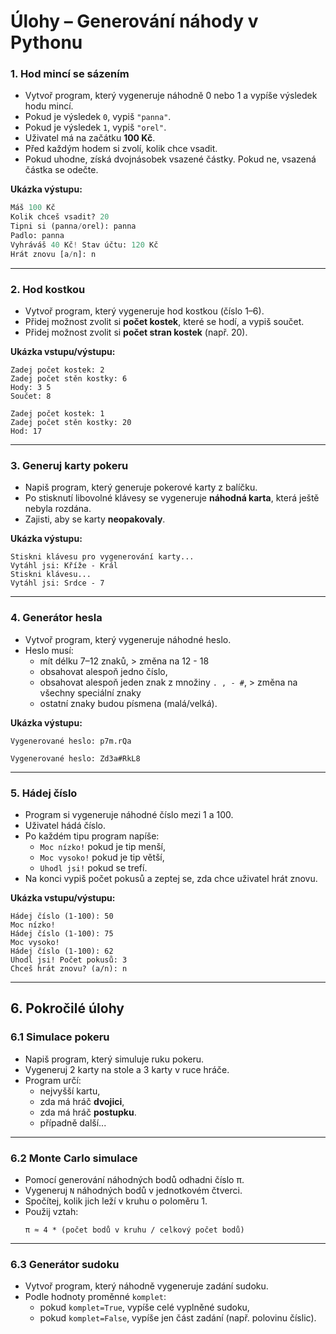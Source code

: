 # Úlohy – Generování náhody v Pythonu

### 1. Hod mincí se sázením
- Vytvoř program, který vygeneruje náhodně 0 nebo 1 a vypíše výsledek hodu mincí.  
- Pokud je výsledek `0`, vypiš `"panna"`.  
- Pokud je výsledek `1`, vypiš `"orel"`.  
- Uživatel má na začátku **100 Kč**.  
- Před každým hodem si zvolí, kolik chce vsadit.  
- Pokud uhodne, získá dvojnásobek vsazené částky. Pokud ne, vsazená částka se odečte.  

**Ukázka výstupu:**
```python
Máš 100 Kč
Kolik chceš vsadit? 20
Tipni si (panna/orel): panna
Padlo: panna
Vyhráváš 40 Kč! Stav účtu: 120 Kč
Hrát znovu [a/n]: n
```

---

### 2. Hod kostkou
- Vytvoř program, který vygeneruje hod kostkou (číslo 1–6).  
- Přidej možnost zvolit si **počet kostek**, které se hodí, a vypiš součet.  
- Přidej možnost zvolit si **počet stran kostek** (např. 20).  

**Ukázka vstupu/výstupu:**
```
Zadej počet kostek: 2
Zadej počet stěn kostky: 6
Hody: 3 5
Součet: 8
```

```
Zadej počet kostek: 1
Zadej počet stěn kostky: 20
Hod: 17
```

---

### 3. Generuj karty pokeru
- Napiš program, který generuje pokerové karty z balíčku.  
- Po stisknutí libovolné klávesy se vygeneruje **náhodná karta**, která ještě nebyla rozdána.  
- Zajisti, aby se karty **neopakovaly**.  

**Ukázka výstupu:**
```
Stiskni klávesu pro vygenerování karty...
Vytáhl jsi: Kříže - Král
Stiskni klávesu...
Vytáhl jsi: Srdce - 7
```

---

### 4. Generátor hesla
- Vytvoř program, který vygeneruje náhodné heslo.  
- Heslo musí:  
  - mít délku 7–12 znaků, > změna na 12 - 18
  - obsahovat alespoň jedno číslo,  
  - obsahovat alespoň jeden znak z množiny `. , - #`,  > změna na všechny speciální znaky
  - ostatní znaky budou písmena (malá/velká).  

**Ukázka výstupu:**
```
Vygenerované heslo: p7m.rQa
```
```
Vygenerované heslo: Zd3a#RkL8
```

---

### 5. Hádej číslo
- Program si vygeneruje náhodné číslo mezi 1 a 100.  
- Uživatel hádá číslo.  
- Po každém tipu program napíše:  
  - `Moc nízko!` pokud je tip menší,  
  - `Moc vysoko!` pokud je tip větší,  
  - `Uhodl jsi!` pokud se trefí.  
- Na konci vypiš počet pokusů a zeptej se, zda chce uživatel hrát znovu.  

**Ukázka vstupu/výstupu:**
```
Hádej číslo (1-100): 50
Moc nízko!
Hádej číslo (1-100): 75
Moc vysoko!
Hádej číslo (1-100): 62
Uhodl jsi! Počet pokusů: 3
Chceš hrát znovu? (a/n): n
```

---

## 6. Pokročilé úlohy

### 6.1 Simulace pokeru
- Napiš program, který simuluje ruku pokeru.  
- Vygeneruj 2 karty na stole a 3 karty v ruce hráče.  
- Program určí:  
  - nejvyšší kartu,  
  - zda má hráč **dvojici**,  
  - zda má hráč **postupku**.  
  - případně další...

---

### 6.2 Monte Carlo simulace
- Pomocí generování náhodných bodů odhadni číslo π.  
- Vygeneruj `N` náhodných bodů v jednotkovém čtverci.  
- Spočítej, kolik jich leží v kruhu o poloměru 1.  
- Použij vztah:  
  ```
  π ≈ 4 * (počet bodů v kruhu / celkový počet bodů)
  ```

---

### 6.3 Generátor sudoku
- Vytvoř program, který náhodně vygeneruje zadání sudoku.  
- Podle hodnoty proměnné `komplet`:  
  - pokud `komplet=True`, vypíše celé vyplněné sudoku,  
  - pokud `komplet=False`, vypíše jen část zadání (např. polovinu číslic).  
